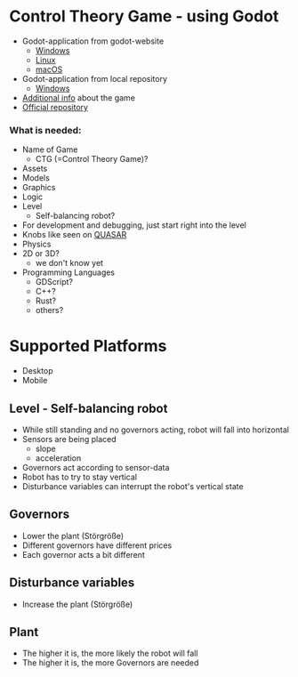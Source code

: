 Control Theory Game - using Godot
================

- Godot-application from godot-website
	- [Windows](https://godotengine.org/download/windows)
	- [Linux](https://godotengine.org/download/linux)
	- [macOS](https://godotengine.org/download/osx)
- Godot-application from local repository
	- [Windows](Godot_v3.4-stable_win64.exe)
- [Additional info](.) about the game
- [Official repository](https://github.com/csaf4370/CTG)


### What is needed:

- Name of Game
   - CTG (=Control Theory Game)?
- Assets
- Models
- Graphics
- Logic
- Level
   - Self-balancing robot?
- For development and debugging, just start right into the level
- Knobs like seen on [QUASAR](https://quasar.dev/vue-components/knob)
- Physics
- 2D or 3D?
   - we don't know yet
- Programming Languages
   - GDScript?
   - C++?
   - Rust?
   - others?

Supported Platforms
====

- Desktop
- Mobile


Level - Self-balancing robot
----

- While still standing and no governors acting, robot will fall into horizontal
- Sensors are being placed
   - slope
   - acceleration
- Governors act according to sensor-data
- Robot has to try to stay vertical
- Disturbance variables can interrupt the robot's vertical state


Governors
----

- Lower the plant (Störgröße)
- Different governors have different prices
- Each governor acts a bit different


Disturbance variables
----

- Increase the plant (Störgröße)


Plant
----

- The higher it is, the more likely the robot will fall
- The higher it is, the more Governors are needed